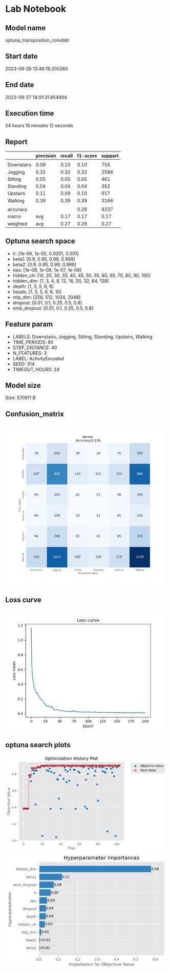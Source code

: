 # Lab Notebook


## Model name
optuna_transposition_convbbt

## Start date
2023-09-26 13:46:19.205260

## End date
2023-09-27 14:01:31.854904

## Execution time
24 hours 15 minutes 12 seconds

## Report
| | precision | recall | f1-score | support |
| --- | --- | --- | --- | --- |
|  |
| Downstairs | 0.09 | 0.10 | 0.10 | 755 |
| Jogging | 0.32 | 0.32 | 0.32 | 2586 |
| Sitting | 0.05 | 0.05 | 0.05 | 461 |
| Standing | 0.04 | 0.04 | 0.04 | 352 |
| Upstairs | 0.11 | 0.09 | 0.10 | 917 |
| Walking | 0.39 | 0.39 | 0.39 | 3166 |
|  |
|  accuracy || | 0.28 | 8237 |
| macro | avg | 0.17 | 0.17 | 0.17 | 8237 |
| weighted | avg | 0.27 | 0.28 | 0.27 | 8237 |


## Optuna search space
- lr: [1e-06, 1e-05, 0.0001, 0.001]
- beta1: [0.9, 0.95, 0.99, 0.999]
- beta2: [0.9, 0.95, 0.99, 0.999]
- eps: [1e-09, 1e-08, 1e-07, 1e-06]
- hidden_ch: [10, 20, 30, 35, 40, 45, 50, 55, 60, 65, 70, 80, 90, 100]
- hidden_dim: [1, 3, 4, 8, 12, 16, 20, 32, 64, 128]
- depth: [1, 3, 5, 6, 8]
- heads: [1, 3, 5, 6, 8, 10]
- mlp_dim: [256, 512, 1024, 2048]
- dropout: [0.01, 0.1, 0.25, 0.5, 0.8]
- emb_dropout: [0.01, 0.1, 0.25, 0.5, 0.8]

## Feature param
- LABELS: Downstairs, Jogging, Sitting, Standing, Upstairs, Walking
- TIME_PERIODS: 80
- STEP_DISTANCE: 40
- N_FEATURES: 3
- LABEL: ActivityEncoded
- SEED: 314
- TIMEOUT_HOURS: 24

## Model size
Size: 570911     B

## Confusion_matrix
![alt](./assets/cross-tab.png)

## Loss curve
![alt](./assets/loss.png)

## optuna search plots
![](./assets/optimization_history.png)
![](./assets/optimization_importance.png)
